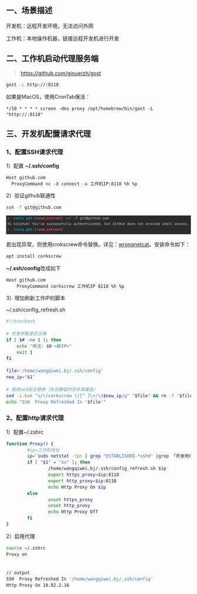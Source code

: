 ## 一、场景描述

开发机：远程开发环境，无法访问外网

工作机：本地操作机器，链接远程开发机进行开发

## 二、工作机启动代理服务端

> https://github.com/ginuerzh/gost

```bash
gost -L http://:8118
```

如果是MacOS，使用CronTab保活：

```cron
*/10 * * * * screen -dms proxy /opt/homebrew/bin/gost -L "http://:8118"
```

## 三、开发机配置请求代理

### 1、配置SSH请求代理

1）配置 **~/.ssh/config**

```nginx
Host github.com
  ProxyCommand nc -X connect -x 工作机IP:8118 %h %p
```

2）验证github联通性

```bash
ssh -T git@github.com
```

![git ssh验证](pic/git-ssh验证.png)

若出现异常，则使用crokscrew命令替换。详见：[wrongnetcat](https://pagekite.net/wiki/Howto/SshOverPageKite/#wrongnetcat)。安装命令如下：

```bash
apt install corkscrew
```

**~/.ssh/config**改成如下

```nginx
Host github.com
    ProxyCommand corkscrew 工作机IP 8118 %h %p
```

3）增加刷新工作IP的脚本

~/.ssh/config_refresh.sh

```bash
#!/bin/bash

# 检查参数是否正确
if [ $# -ne 1 ]; then
    echo "用法: $0 <新IP>"
    exit 1
fi

file='/home/wangqiwei.bj/.ssh/config'
new_ip="$1"

# 使用sed安全替换（先创建临时文件再覆盖）
sed -i.bak "s/\(corkscrew \)[^ ]\+/\1$new_ip/g" "$file" && rm -f "$file.bak"
echo "SSH  Proxy Refreshed In '$file'"
```

### 2、配置http请求代理

1）配置~/.zshrc

```bash
function Proxy() { 
        #ip=工作机地址
        ip=`sudo netstat -tpn | grep "ESTABLISHED.*sshd" |grep 「开发地址」 | awk '{ print $5}' | cut -d: -f1 |sort | uniq -c |sort -n| awk '{ print $2}' | head -n 1` 
        if [ "$1" = "on" ]; then 
                /home/wangqiwei.bj/.ssh/config_refresh.sh $ip
                export https_proxy=$ip:8118 
                export http_proxy=$ip:8118 
                echo Http Proxy On $ip 
        else 
                unset https_proxy 
                unset http_proxy 
                echo Http Proxy Off 
        fi 
}
```

2）启用代理

```bash
source ~/.zshrc
Proxy on


// output
SSH  Proxy Refreshed In '/home/wangqiwei.bj/.ssh/config'
Http Proxy On 10.82.2.16
```


